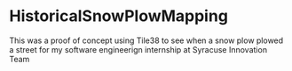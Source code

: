 # HistoricalSnowPlowMapping
This was a proof of concept using Tile38 to see when a snow plow plowed a street for my software engineerign internship at Syracuse Innovation Team
